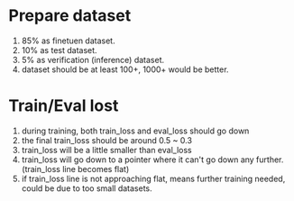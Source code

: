 # Prepare dataset
1. 85% as finetuen dataset.
2. 10% as test dataset.
3. 5% as verification (inference) dataset.
4. dataset should be at least 100+, 1000+ would be better.

# Train/Eval lost
1. during training, both train_loss and eval_loss should go down
2. the final train_loss should be around 0.5 ~ 0.3
3. train_loss will be a little smaller than eval_loss
4. train_loss will go down to a pointer where it can't go down any further. (train_loss line becomes flat)
5. if train_loss line is not approaching flat, means further training needed, could be due to too small datasets.
